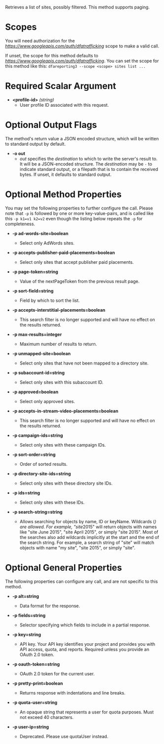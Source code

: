 Retrieves a list of sites, possibly filtered. This method supports paging.
# Scopes

You will need authorization for the *https://www.googleapis.com/auth/dfatrafficking* scope to make a valid call.

If unset, the scope for this method defaults to *https://www.googleapis.com/auth/dfatrafficking*.
You can set the scope for this method like this: `dfareporting3 --scope <scope> sites list ...`
# Required Scalar Argument
* **&lt;profile-id&gt;** *(string)*
    - User profile ID associated with this request.

# Optional Output Flags

The method's return value a JSON encoded structure, which will be written to standard output by default.

* **-o out**
    - *out* specifies the *destination* to which to write the server's result to.
      It will be a JSON-encoded structure.
      The *destination* may be `-` to indicate standard output, or a filepath that is to contain the received bytes.
      If unset, it defaults to standard output.
# Optional Method Properties

You may set the following properties to further configure the call. Please note that `-p` is followed by one 
or more key-value-pairs, and is called like this `-p k1=v1 k2=v2` even though the listing below repeats the
`-p` for completeness.

* **-p ad-words-site=boolean**
    - Select only AdWords sites.

* **-p accepts-publisher-paid-placements=boolean**
    - Select only sites that accept publisher paid placements.

* **-p page-token=string**
    - Value of the nextPageToken from the previous result page.

* **-p sort-field=string**
    - Field by which to sort the list.

* **-p accepts-interstitial-placements=boolean**
    - This search filter is no longer supported and will have no effect on the results returned.

* **-p max-results=integer**
    - Maximum number of results to return.

* **-p unmapped-site=boolean**
    - Select only sites that have not been mapped to a directory site.

* **-p subaccount-id=string**
    - Select only sites with this subaccount ID.

* **-p approved=boolean**
    - Select only approved sites.

* **-p accepts-in-stream-video-placements=boolean**
    - This search filter is no longer supported and will have no effect on the results returned.

* **-p campaign-ids=string**
    - Select only sites with these campaign IDs.

* **-p sort-order=string**
    - Order of sorted results.

* **-p directory-site-ids=string**
    - Select only sites with these directory site IDs.

* **-p ids=string**
    - Select only sites with these IDs.

* **-p search-string=string**
    - Allows searching for objects by name, ID or keyName. Wildcards (*) are allowed. For example, &#34;site*2015&#34; will return objects with names like &#34;site June 2015&#34;, &#34;site April 2015&#34;, or simply &#34;site 2015&#34;. Most of the searches also add wildcards implicitly at the start and the end of the search string. For example, a search string of &#34;site&#34; will match objects with name &#34;my site&#34;, &#34;site 2015&#34;, or simply &#34;site&#34;.

# Optional General Properties

The following properties can configure any call, and are not specific to this method.

* **-p alt=string**
    - Data format for the response.

* **-p fields=string**
    - Selector specifying which fields to include in a partial response.

* **-p key=string**
    - API key. Your API key identifies your project and provides you with API access, quota, and reports. Required unless you provide an OAuth 2.0 token.

* **-p oauth-token=string**
    - OAuth 2.0 token for the current user.

* **-p pretty-print=boolean**
    - Returns response with indentations and line breaks.

* **-p quota-user=string**
    - An opaque string that represents a user for quota purposes. Must not exceed 40 characters.

* **-p user-ip=string**
    - Deprecated. Please use quotaUser instead.
